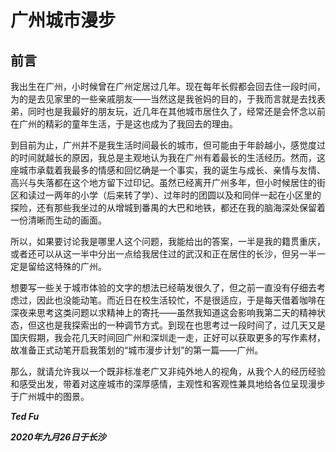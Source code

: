 # 广州城市漫步

## 前言

我出生在广州，小时候曾在广州定居过几年。现在每年长假都会回去住一段时间，为的是去见家里的一些亲戚朋友——当然这是我爸妈的目的，于我而言就是去找表弟，同时也是我最好的朋友玩，近几年在其他城市居住久了，经常还是会怀念以前在广州的精彩的童年生活，于是这也成为了我回去的理由。

到目前为止，广州并不是我生活时间最长的城市，但可能由于年龄越小，感觉度过的时间就越长的原因，我总是主观地认为我在广州有着最长的生活经历。然而，这座城市承载着我最多的情感和回忆确是一个事实，我的诞生与成长、亲情与友情、高兴与失落都在这个地方留下过印记。虽然已经离开广州多年，但小时候居住的街区和读过一两年的小学（后来转了学）、过年时的团圆以及和同伴一起在小区里的探险，还有那些我坐过的从增城到番禺的大巴和地铁，都还在我的脑海深处保留着一份清晰而生动的画面。

所以，如果要讨论我是哪里人这个问题，我能给出的答案，一半是我的籍贯重庆，或者还可以从这一半中分出一点给我居住过的武汉和正在居住的长沙，但另一半一定是留给这特殊的广州。

想要写一些关于城市体验的文字的想法已经萌发很久了，但之前一直没有仔细去考虑过，因此也没能动笔。而近日在校生活较忙，不是很适应，于是每天借着咖啡在深夜来思考这类问题以求精神上的寄托——虽然我知道这会影响我第二天的精神状态，但这也是我探索出的一种调节方式。到现在也思考过一段时间了，过几天又是国庆假期，我会花几天时间回广州和深圳走一走，正好可以获取更多的写作素材，故准备正式动笔开启我策划的“城市漫步计划”的第一篇——广州。

那么，就请允许我以一个既非标准老广又非纯外地人的视角，从我个人的经历经验和感受出发，带着对这座城市的深厚感情，主观性和客观性兼具地给各位呈现漫步于广州城中的图景。

***Ted Fu***

***2020年九月26日于长沙***

